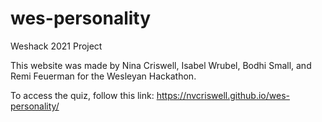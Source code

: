 # wes-personality
Weshack 2021 Project

This website was made by Nina Criswell, Isabel Wrubel, Bodhi Small, and Remi Feuerman for the Wesleyan Hackathon.

To access the quiz, follow this link: 
https://nvcriswell.github.io/wes-personality/
